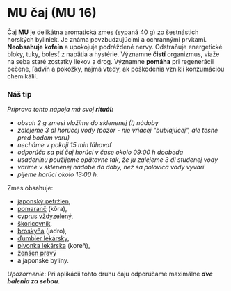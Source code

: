 MU čaj (MU 16)
==============

Čaj **MU** je delikátna aromatická zmes (sypaná 40 g) zo šestnástich horských
byliniek. Je známa povzbudzujúcimi a ochrannými prvkami. **Neobsahuje kofeín** a
upokojuje podráždené nervy. Odstraňuje energetické bloky, tuky, bolesť z napätia
a hystérie. Významne **čistí** organizmus, viaže na seba staré zostatky liekov a
drog. Významne **pomáha** pri regenerácii pečene, ľadvín a pokožky, najmä vtedy,
ak poškodenia vznikli konzumáciou chemikálií.

### **Náš tip**

*Príprava tohto nápoja má svoj **rituál:***

* *obsah 2 g zmesi vložíme do sklenenej (!) nádoby*
* *zalejeme 3 dl horúcej vody (pozor - nie vriacej "bublajúcej", ale tesne pred bodom varu)*
* *necháme v pokoji 15 min lúhovať*
* *odporúča sa piť čaj horúci v čase okolo 09:00 h doobeda*
* *usadeninu použijeme opätovne tak, že ju zalejeme 3 dl studenej vody*
* *varíme v sklenenej nádobe do doby, než sa polovica vody vyvarí*
* *pijeme horúci okolo 13:00 h.*

Zmes obsahuje:

* [japonský petržlen](/sip/p/petrzlen-japonsky/),
* [pomaranč](/sip/p/citronovnik-pomarancovy/) (kôra),
* [cyprus vždyzelený](/bylinky/cyprus-vzdyzeleny/),
* [škoricovník](/sip/p/skoricovnik-cejlonsky/),
* [broskyňa](/sip/p/broskyna-obycajna/) (jadro),
* [ďumbier lekársky](/bylinky/dumbier-lekarsky/),
* [pivonka lekárska](/sip/p/pivonka-lekarska/) (koreň),
* [ženšen pravý](/sip/p/zensen-pravy/)
* a japonské byliny.

*Upozornenie*: Pri aplikácii tohto druhu čaju odporúčame maximálne ***dve
balenia za sebou***.

